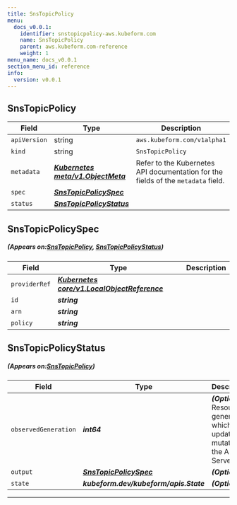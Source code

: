 ```yaml
---
title: SnsTopicPolicy
menu:
  docs_v0.0.1:
    identifier: snstopicpolicy-aws.kubeform.com
    name: SnsTopicPolicy
    parent: aws.kubeform.com-reference
    weight: 1
menu_name: docs_v0.0.1
section_menu_id: reference
info:
  version: v0.0.1
---
```


## SnsTopicPolicy
| Field | Type | Description |
| ------ | ----- | ----------- |
| `apiVersion` | string | `aws.kubeform.com/v1alpha1` |
|    `kind` | string | `SnsTopicPolicy` |
| `metadata` | ***[Kubernetes meta/v1.ObjectMeta](https://kubernetes.io/docs/reference/generated/kubernetes-api/v1.13/#objectmeta-v1-meta)***|Refer to the Kubernetes API documentation for the fields of the `metadata` field.|
| `spec` | ***[SnsTopicPolicySpec](#SnsTopicPolicySpec)***||
| `status` | ***[SnsTopicPolicyStatus](#SnsTopicPolicyStatus)***||
## SnsTopicPolicySpec
##### (Appears on:[SnsTopicPolicy](#SnsTopicPolicy), [SnsTopicPolicyStatus](#SnsTopicPolicyStatus))
| Field | Type | Description |
| ------ | ----- | ----------- |
| `providerRef` | ***[Kubernetes core/v1.LocalObjectReference](https://kubernetes.io/docs/reference/generated/kubernetes-api/v1.13/#localobjectreference-v1-core)***||
| `id` | ***string***||
| `arn` | ***string***||
| `policy` | ***string***||
## SnsTopicPolicyStatus
##### (Appears on:[SnsTopicPolicy](#SnsTopicPolicy))
| Field | Type | Description |
| ------ | ----- | ----------- |
| `observedGeneration` | ***int64***| ***(Optional)*** Resource generation, which is updated on mutation by the API Server.|
| `output` | ***[SnsTopicPolicySpec](#SnsTopicPolicySpec)***| ***(Optional)*** |
| `state` | ***kubeform.dev/kubeform/apis.State***| ***(Optional)*** |
---
